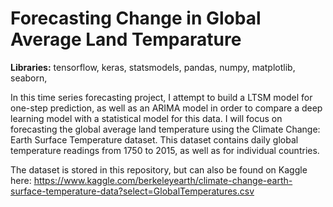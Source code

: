 # Forecasting Change in Global Average Land Temparature
__Libraries:__ tensorflow, keras, statsmodels, pandas, numpy, matplotlib, seaborn,

In this time series forecasting project, I attempt to build a LTSM model for one-step prediction, as well as an ARIMA model in order to compare a deep learning model with a statistical model for this data. I will focus on forecasting the global average land temperature using the Climate Change: Earth Surface Temperature dataset. This dataset contains daily global temperature readings from 1750 to 2015, as well as for individual countries.

The dataset is stored in this repository, but can also be found on Kaggle here: https://www.kaggle.com/berkeleyearth/climate-change-earth-surface-temperature-data?select=GlobalTemperatures.csv
